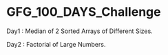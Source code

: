 # GFG_100_DAYS_Challenge
Day1 : Median of 2 Sorted Arrays of Different Sizes.

Day2 : Factorial of Large Numbers.
